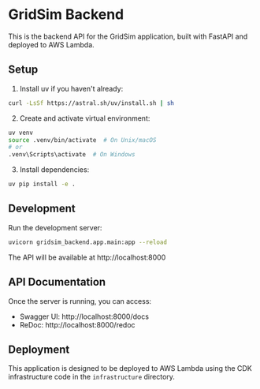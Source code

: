 # GridSim Backend

This is the backend API for the GridSim application, built with FastAPI and deployed to AWS Lambda.

## Setup

1. Install uv if you haven't already:

```bash
curl -LsSf https://astral.sh/uv/install.sh | sh
```

2. Create and activate virtual environment:

```bash
uv venv
source .venv/bin/activate  # On Unix/macOS
# or
.venv\Scripts\activate  # On Windows
```

3. Install dependencies:

```bash
uv pip install -e .
```

## Development

Run the development server:

```bash
uvicorn gridsim_backend.app.main:app --reload
```

The API will be available at http://localhost:8000

## API Documentation

Once the server is running, you can access:

- Swagger UI: http://localhost:8000/docs
- ReDoc: http://localhost:8000/redoc

## Deployment

This application is designed to be deployed to AWS Lambda using the CDK infrastructure code in the `infrastructure` directory.

